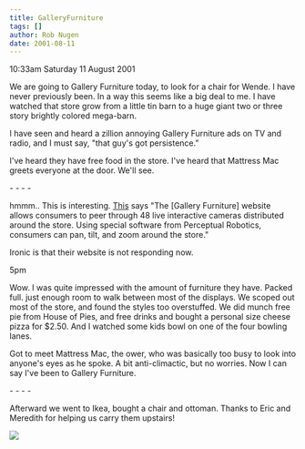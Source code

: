 ```yaml
---
title: GalleryFurniture
tags: []
author: Rob Nugen
date: 2001-08-11
---
```


<p class=date>10:33am Saturday 11 August 2001</p>

<p>We are going to Gallery Furniture today, to look
for a chair for Wende.  I have never previously been. 
In a way this seems like a big deal to me.  I have
watched that store grow from a little tin barn to a
huge giant two or three story brightly colored
mega-barn.</p>

<p>I have seen and heard a zillion annoying Gallery
Furniture ads on TV and radio, and I must say, "that
guy's got persistence."</p>

<p>I've heard they have free food in the store.  I've
heard that Mattress Mac greets everyone at the door. 
We'll see.</p>

<p>- - - -</p>

<p>hmmm..  This is interesting.  <a
href="https://www.risnews.com/consumerstudy/gallery_furniture.htm">This</a>
says "The [Gallery Furniture] website allows consumers
to peer through 48 live interactive cameras
distributed
       around the store. Using special software from
Perceptual Robotics, consumers can pan,
       tilt, and zoom around the store."</p>

<p>Ironic is that their website is not responding
now.</p>

<p class=date>5pm</p>

<p>Wow.  I was quite impressed with the amount of
furniture they have.  Packed full.  just enough room
to walk between most of the displays.  We scoped out
most of the store, and found the styles too
overstuffed.  We did munch free pie from House of
Pies, and free drinks and bought a personal size
cheese pizza for $2.50.  And I watched some kids bowl
on one of the four bowling lanes.</p>

<p>Got to meet Mattress Mac, the ower, who was
basically too busy to look into anyone's eyes as he
spoke.  A bit anti-climactic, but no worries.  Now I
can say I've been to Gallery Furniture.</p>

<p>- - - -</p>

<p>Afterward we went to Ikea, bought a chair and
ottoman.  Thanks to Eric and Meredith for helping us
carry them upstairs!</p>

<p><img src="/images/rob/wL-ROB.gif"/></p>
